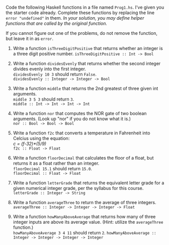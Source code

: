 Code the following Haskell functions in a file named `Prog1.hs`. I've given you the starter code already. Complete these functions by replacing the line `error "undefined"` in them. _In your solution, you may define helper functions that are called by the original function._

If you cannot figure out one of the problems, do not remove the function, but leave it in as `error`.

1. Write a function `isThreeDigitPositive` that returns whether an integer is a three digit positive number.
   `isThreeDigitPositive :: Int -> Bool`
   
1. Write a function `dividesEvenly` that returns whether the second integer divides evenly into the first integer.  
  `dividesEvenly 10 3` should return `False`.  
  `dividesEvenly :: Integer -> Integer -> Bool`
  
1. Write a function `middle` that returns the 2nd greatest of three given int arguments.  
   `middle 3 5 3` should return `3`.  
   `middle :: Int -> Int -> Int -> Int`
   
1. Write a function `nor` that computes the NOR gate of two boolean arguments. (Look up "nor" if you do not know what it is.)  
   `nor :: Bool -> Bool -> Bool`
   
1. Write a function `f2c` that converts a temperature in Fahrenheit into Celcius using the equation:   
   _c = (f-32)*(5/9)_  
   `f2c :: Float -> Float`
   
1. Write a function `floorDecimal` that calculates the floor of a float, but returns it as a float rather than an integer.  
   `floorDecimal 15.1` should return `15.0`.  
   `floorDecimal :: Float -> Float`
   
1. Write a function `letterGrade` that returns the equivalent letter grade for a given numerical integer grade, per the syllabus for this course.  
   `letterGrade :: Integer -> String`
   
1. Write a function `averageThree` to return the average of three integers.  
   `averageThree :: Integer -> Integer -> Integer -> Float`
   
1. Write a function `howManyAboveAverage` that returns how many of three integer inputs are above its average value. (Hint: utilize the `averageThree` function.)  
    `howManyAboveAverage 3 4 11` should return `2`.
    `howManyAboveAverage :: Integer -> Integer -> Integer -> Integer`
    
